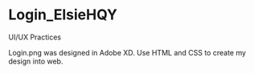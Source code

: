 # Login_ElsieHQY
UI/UX Practices

Login.png was designed in Adobe XD.
Use HTML and CSS to create my design into web.
